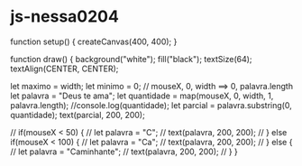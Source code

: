 # js-nessa0204
function setup() {
  createCanvas(400, 400);
}

function draw() {
  background("white");
  fill("black");
  textSize(64);
  textAlign(CENTER, CENTER);

  let maximo = width;
  let minimo = 0;
  // mouseX, 0, width ==> 0, palavra.length
  let palavra = "Deus te ama";
  let quantidade = map(mouseX, 0, width, 1, palavra.length);
  //console.log(quantidade);
  let parcial = palavra.substring(0, quantidade);
  text(parcial, 200, 200);

  // if(mouseX < 50) {
  //   let palavra = "C";
  //   text(palavra, 200, 200);
  // } else if(mouseX < 100) {
  //   let palavra = "Ca";
  //   text(palavra, 200, 200);
  // } else {
  //   let palavra = "Caminhante";
  //   text(palavra, 200, 200);
  // }
}

